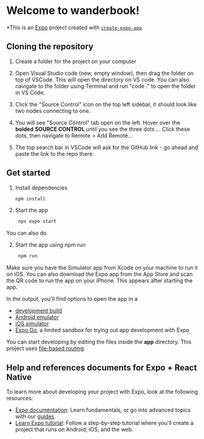 # Welcome to wanderbook!

*This is an [Expo](https://expo.dev) project created with [`create-expo-app`](https://www.npmjs.com/package/create-expo-app).

## Cloning the repository

1. Create a folder for the project on your computer

2. Open Visual Studio code (new, empty window), then drag the folder on top of VSCode. 
This will open the directory on VS code. You can also navigate to the folder using Terminal and run "code ." to open
the folder in VS Code. 

3. Click the "Source Control" icon on the top left sidebar, it should look like two nodes connecting to one.

4. You will see "Source Control" tab open on the left. Hover over the **bolded** **SOURCE CONTROL** until you see the three dots ... 
Click these dots, then navigate to Remote > Add Remote...

5. The top search bar in VSCode will ask for the GitHub link - go ahead and paste the link to the repo there.


## Get started

1. Install dependencies

   ```bash
   npm install
   ```

2. Start the app

   ```bash
    npx expo start
   ```

You can also do 

2. Start the app using npm run

   ```bash
    npm run
   ```

Make sure you have the Simulator app from Xcode on your machine to run it on iOS. You can
also download the Expo app from the App Store and scan the QR code to 
run the app on your iPhone. This appears after starting the app.



In the output, you'll find options to open the app in a

- [development build](https://docs.expo.dev/develop/development-builds/introduction/)
- [Android emulator](https://docs.expo.dev/workflow/android-studio-emulator/)
- [iOS simulator](https://docs.expo.dev/workflow/ios-simulator/)
- [Expo Go](https://expo.dev/go), a limited sandbox for trying out app development with Expo

You can start developing by editing the files inside the **app** directory. This project uses [file-based routing](https://docs.expo.dev/router/introduction).

## Help and references documents for Expo + React Native

To learn more about developing your project with Expo, look at the following resources:

- [Expo documentation](https://docs.expo.dev/): Learn fundamentals, or go into advanced topics with our [guides](https://docs.expo.dev/guides).
- [Learn Expo tutorial](https://docs.expo.dev/tutorial/introduction/): Follow a step-by-step tutorial where you'll create a project that runs on Android, iOS, and the web.

